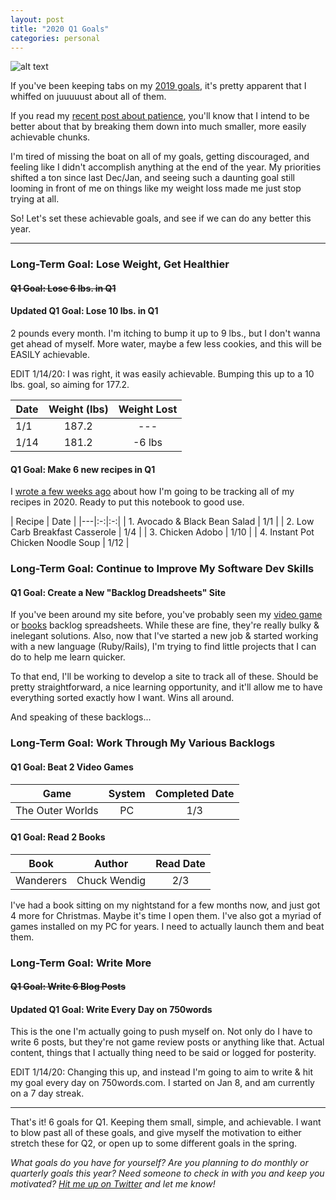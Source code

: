 ```yaml
---
layout: post
title: "2020 Q1 Goals"
categories: personal
---
```


![alt text][headerImg]

If you've been keeping tabs on my [2019 goals][2019goals], it's pretty apparent that I whiffed on juuuuust about all of them.

If you read my [recent post about patience][patience], you'll know that I intend to be better about that by breaking them down into much smaller, more easily achievable chunks.

<!-- more -->

I'm tired of missing the boat on all of my goals, getting discouraged, and feeling like I didn't accomplish anything at the end of the year. My priorities shifted a ton since last Dec/Jan, and seeing such a daunting goal still looming in front of me on things like my weight loss made me just stop trying at all.

So! Let's set these achievable goals, and see if we can do any better this year.

---

### Long-Term Goal: Lose Weight, Get Healthier

#### ~~Q1 Goal: Lose 6 lbs. in Q1~~

#### Updated Q1 Goal: Lose 10 lbs. in Q1

2 pounds every month. I'm itching to bump it up to 9 lbs., but I don't wanna get ahead of myself. More water, maybe a few less cookies, and this will be EASILY achievable.

EDIT 1/14/20: I was right, it was easily achievable. Bumping this up to a 10 lbs. goal, so aiming for 177.2.

| Date  | Weight (lbs)  | Weight Lost  |
|---|:-:|:-:|
| 1/1  | 187.2 | --- |
| 1/14 | 181.2 | -6 lbs |

#### Q1 Goal: Make 6 new recipes in Q1

I [wrote a few weeks ago](https://niclake.me/recipes/) about how I'm going to be tracking all of my recipes in 2020. Ready to put this notebook to good use.

| Recipe | Date |
|---|:-:|:-:|
| 1. Avocado & Black Bean Salad | 1/1 |
| 2. Low Carb Breakfast Casserole | 1/4 |
| 3. Chicken Adobo | 1/10 |
| 4. Instant Pot Chicken Noodle Soup | 1/12 |

### Long-Term Goal: Continue to Improve My Software Dev Skills

#### Q1 Goal: Create a New "Backlog Dreadsheets" Site

If you've been around my site before, you've probably seen my [video game][gamesSheet] or [books][booksSheet] backlog spreadsheets. While these are fine, they're really bulky & inelegant solutions. Also, now that I've started a new job & started working with a new language (Ruby/Rails), I'm trying to find little projects that I can do to help me learn quicker.

To that end, I'll be working to develop a site to track all of these. Should be pretty straightforward, a nice learning opportunity, and it'll allow me to have everything sorted exactly how I want. Wins all around.

And speaking of these backlogs...

### Long-Term Goal: Work Through My Various Backlogs

#### Q1 Goal: Beat 2 Video Games

| Game | System | Completed Date |
|---|:-:|:-:|
| The Outer Worlds | PC | 1/3 |

#### Q1 Goal: Read 2 Books

| Book | Author | Read Date |
|---|:-:|:-:|
| Wanderers | Chuck Wendig | 2/3 |

I've had a book sitting on my nightstand for a few months now, and just got 4 more for Christmas. Maybe it's time I open them. I've also got a myriad of games installed on my PC for years. I need to actually launch them and beat them.

### Long-Term Goal: Write More

#### ~~Q1 Goal: Write 6 Blog Posts~~

#### Updated Q1 Goal: Write Every Day on 750words

This is the one I'm actually going to push myself on. Not only do I have to write 6 posts, but they're not game review posts or anything like that. Actual content, things that I actually thing need to be said or logged for posterity.

EDIT 1/14/20: Changing this up, and instead I'm going to aim to write & hit my goal every day on 750words.com. I started on Jan 8, and am currently on a 7 day streak.

---

That's it! 6 goals for Q1. Keeping them small, simple, and achievable. I want to blow past all of these goals, and give myself the motivation to either stretch these for Q2, or open up to some different goals in the spring.

*What goals do you have for yourself? Are you planning to do monthly or quarterly goals this year? Need someone to check in with you and keep you motivated? [Hit me up on Twitter][twitter] and let me know!*

[headerImg]: http://culture360.asef.org/wp-content/blogs.dir/1/files/2013/11/Creative-Writing-Banner.jpg "Setting Goals"
[2019goals]: https://niclake.me/2019-goals
[patience]: https://niclake.me/patience
[gamesSheet]: https://docs.google.com/spreadsheets/d/1zg-SOYI8DlH-ibSNslfPtq0xJB4sEMb_7OHKbq2qclk/edit?usp=sharing
[booksSheet]: https://docs.google.com/spreadsheets/d/1-1PcHF6xzFKTaTvxnfjm6bVgo4pd5yIr3nbxsbckoFo/edit?usp=sharing
[twitter]: http://twitter.com/niclake
